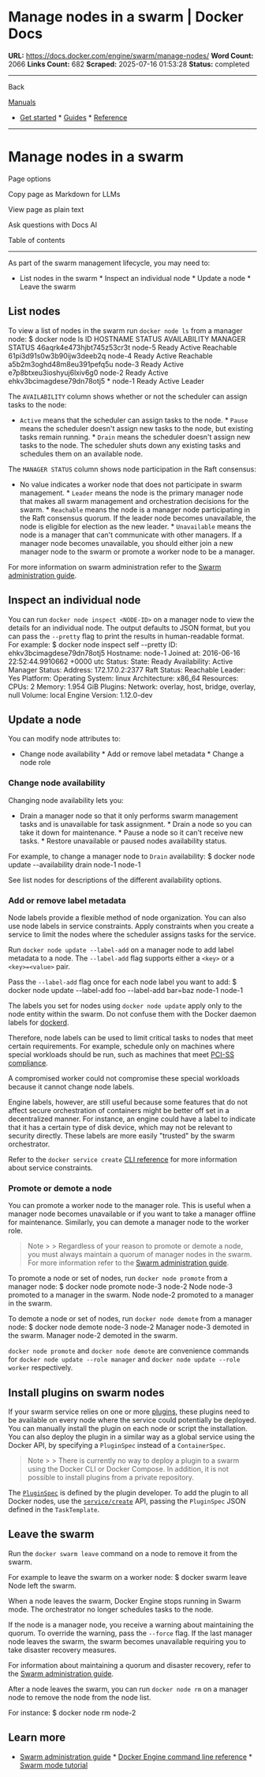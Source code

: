 # Manage nodes in a swarm | Docker Docs

**URL:** https://docs.docker.com/engine/swarm/manage-nodes/
**Word Count:** 2066
**Links Count:** 682
**Scraped:** 2025-07-16 01:53:28
**Status:** completed

---

Back

[Manuals](https://docs.docker.com/manuals/)

  * [Get started](https://docs.docker.com/get-started/)   * [Guides](https://docs.docker.com/guides/)   * [Reference](https://docs.docker.com/reference/)

* * *

# Manage nodes in a swarm

Page options

Copy page as Markdown for LLMs

View page as plain text

Ask questions with Docs AI

Table of contents

* * *

As part of the swarm management lifecycle, you may need to:

  * List nodes in the swarm   * Inspect an individual node   * Update a node   * Leave the swarm

## List nodes

To view a list of nodes in the swarm run `docker node ls` from a manager node:               $ docker node ls          ID                           HOSTNAME  STATUS  AVAILABILITY  MANAGER STATUS     46aqrk4e473hjbt745z53cr3t    node-5    Ready   Active        Reachable     61pi3d91s0w3b90ijw3deeb2q    node-4    Ready   Active        Reachable     a5b2m3oghd48m8eu391pefq5u    node-3    Ready   Active     e7p8btxeu3ioshyuj6lxiv6g0    node-2    Ready   Active     ehkv3bcimagdese79dn78otj5 *  node-1    Ready   Active        Leader     

The `AVAILABILITY` column shows whether or not the scheduler can assign tasks to the node:

  * `Active` means that the scheduler can assign tasks to the node.   * `Pause` means the scheduler doesn't assign new tasks to the node, but existing tasks remain running.   * `Drain` means the scheduler doesn't assign new tasks to the node. The scheduler shuts down any existing tasks and schedules them on an available node.

The `MANAGER STATUS` column shows node participation in the Raft consensus:

  * No value indicates a worker node that does not participate in swarm management.   * `Leader` means the node is the primary manager node that makes all swarm management and orchestration decisions for the swarm.   * `Reachable` means the node is a manager node participating in the Raft consensus quorum. If the leader node becomes unavailable, the node is eligible for election as the new leader.   * `Unavailable` means the node is a manager that can't communicate with other managers. If a manager node becomes unavailable, you should either join a new manager node to the swarm or promote a worker node to be a manager.

For more information on swarm administration refer to the [Swarm administration guide](https://docs.docker.com/engine/swarm/admin_guide/).

## Inspect an individual node

You can run `docker node inspect <NODE-ID>` on a manager node to view the details for an individual node. The output defaults to JSON format, but you can pass the `--pretty` flag to print the results in human-readable format. For example:               $ docker node inspect self --pretty          ID:                     ehkv3bcimagdese79dn78otj5     Hostname:               node-1     Joined at:              2016-06-16 22:52:44.9910662 +0000 utc     Status:      State:                 Ready      Availability:          Active     Manager Status:      Address:               172.17.0.2:2377      Raft Status:           Reachable      Leader:                Yes     Platform:      Operating System:      linux      Architecture:          x86_64     Resources:      CPUs:                  2      Memory:                1.954 GiB     Plugins:       Network:              overlay, host, bridge, overlay, null       Volume:               local     Engine Version:         1.12.0-dev     

## Update a node

You can modify node attributes to:

  * Change node availability   * Add or remove label metadata   * Change a node role

### Change node availability

Changing node availability lets you:

  * Drain a manager node so that it only performs swarm management tasks and is unavailable for task assignment.   * Drain a node so you can take it down for maintenance.   * Pause a node so it can't receive new tasks.   * Restore unavailable or paused nodes availability status.

For example, to change a manager node to `Drain` availability:               $ docker node update --availability drain node-1          node-1     

See list nodes for descriptions of the different availability options.

### Add or remove label metadata

Node labels provide a flexible method of node organization. You can also use node labels in service constraints. Apply constraints when you create a service to limit the nodes where the scheduler assigns tasks for the service.

Run `docker node update --label-add` on a manager node to add label metadata to a node. The `--label-add` flag supports either a `<key>` or a `<key>=<value>` pair.

Pass the `--label-add` flag once for each node label you want to add:               $ docker node update --label-add foo --label-add bar=baz node-1          node-1     

The labels you set for nodes using `docker node update` apply only to the node entity within the swarm. Do not confuse them with the Docker daemon labels for [dockerd](https://docs.docker.com/engine/manage-resources/labels/).

Therefore, node labels can be used to limit critical tasks to nodes that meet certain requirements. For example, schedule only on machines where special workloads should be run, such as machines that meet [PCI-SS compliance](https://www.pcisecuritystandards.org/).

A compromised worker could not compromise these special workloads because it cannot change node labels.

Engine labels, however, are still useful because some features that do not affect secure orchestration of containers might be better off set in a decentralized manner. For instance, an engine could have a label to indicate that it has a certain type of disk device, which may not be relevant to security directly. These labels are more easily "trusted" by the swarm orchestrator.

Refer to the `docker service create` [CLI reference](https://docs.docker.com/reference/cli/docker/service/create/) for more information about service constraints.

### Promote or demote a node

You can promote a worker node to the manager role. This is useful when a manager node becomes unavailable or if you want to take a manager offline for maintenance. Similarly, you can demote a manager node to the worker role.

> Note >  > Regardless of your reason to promote or demote a node, you must always maintain a quorum of manager nodes in the swarm. For more information refer to the [Swarm administration guide](https://docs.docker.com/engine/swarm/admin_guide/).

To promote a node or set of nodes, run `docker node promote` from a manager node:               $ docker node promote node-3 node-2          Node node-3 promoted to a manager in the swarm.     Node node-2 promoted to a manager in the swarm.     

To demote a node or set of nodes, run `docker node demote` from a manager node:               $ docker node demote node-3 node-2          Manager node-3 demoted in the swarm.     Manager node-2 demoted in the swarm.     

`docker node promote` and `docker node demote` are convenience commands for `docker node update --role manager` and `docker node update --role worker` respectively.

## Install plugins on swarm nodes

If your swarm service relies on one or more [plugins](https://docs.docker.com/engine/extend/plugin_api/), these plugins need to be available on every node where the service could potentially be deployed. You can manually install the plugin on each node or script the installation. You can also deploy the plugin in a similar way as a global service using the Docker API, by specifying a `PluginSpec` instead of a `ContainerSpec`.

> Note >  > There is currently no way to deploy a plugin to a swarm using the Docker CLI or Docker Compose. In addition, it is not possible to install plugins from a private repository.

The [`PluginSpec`](https://docs.docker.com/engine/extend/plugin_api/#json-specification) is defined by the plugin developer. To add the plugin to all Docker nodes, use the [`service/create`](https://docs.docker.com/reference/api/engine/v1.31/#operation/ServiceCreate) API, passing the `PluginSpec` JSON defined in the `TaskTemplate`.

## Leave the swarm

Run the `docker swarm leave` command on a node to remove it from the swarm.

For example to leave the swarm on a worker node:               $ docker swarm leave          Node left the swarm.     

When a node leaves the swarm, Docker Engine stops running in Swarm mode. The orchestrator no longer schedules tasks to the node.

If the node is a manager node, you receive a warning about maintaining the quorum. To override the warning, pass the `--force` flag. If the last manager node leaves the swarm, the swarm becomes unavailable requiring you to take disaster recovery measures.

For information about maintaining a quorum and disaster recovery, refer to the [Swarm administration guide](https://docs.docker.com/engine/swarm/admin_guide/).

After a node leaves the swarm, you can run `docker node rm` on a manager node to remove the node from the node list.

For instance:               $ docker node rm node-2     

## Learn more

  * [Swarm administration guide](https://docs.docker.com/engine/swarm/admin_guide/)   * [Docker Engine command line reference](https://docs.docker.com/reference/cli/docker/)   * [Swarm mode tutorial](https://docs.docker.com/engine/swarm/swarm-tutorial/)